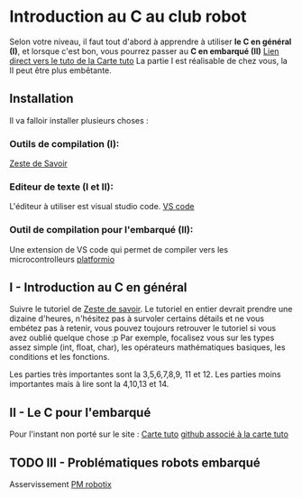 # Introduction au C au club robot

Selon votre niveau, il faut tout d'abord à apprendre à utiliser **le C en général (I)**, et lorsque c'est bon, vous pourrez passer au **C en embarqué (II)**
[Lien direct vers le tuto de la Carte tuto](https://docs.google.com/document/d/1-jxdJCb0QWJrYiXEooCPBYri_L7LV24AF4ST5_-yBRs/edit)
La partie I est réalisable de chez vous, la II peut être plus embêtante.
## Installation

Il va falloir installer plusieurs choses :

### Outils de compilation (I):
[Zeste de Savoir](https://zestedesavoir.com/tutoriels/755/le-langage-c-1/1042_les-bases-du-langage-c/4621_rencontre-avec-le-c/)

### Editeur de texte (I et II):
L'éditeur à utiliser est visual studio code.
[VS code](https://code.visualstudio.com/)

### Outil de compilation pour l'embarqué (II):
Une extension de VS code qui permet de compiler vers les microcontrolleurs
[platformio](https://platformio.org/install/ide?install=vscode)



## I - Introduction au C en général

Suivre le tutoriel de [Zeste de savoir](https://zestedesavoir.com/tutoriels/755/le-langage-c-1/).
Le tutoriel en entier 
devrait prendre une dizaine d'heures, n'hésitez pas à survoler certains détails et ne vous embétez pas à retenir, vous pouvez toujours retrouver le tutoriel si vous avez oublié quelque chose :p
Par exemple, focalisez vous sur les types assez simple (int, float, char), les opérateurs mathématiques basiques, les conditions et les fonctions.

Les parties très importantes sont la 3,5,6,7,8,9, 11 et 12.
Les parties moins importantes mais à lire sont la 4,10,13 et 14.


## II - Le C pour l'embarqué

Pour l'instant non porté sur le site :
    [Carte tuto](https://docs.google.com/document/d/1-jxdJCb0QWJrYiXEooCPBYri_L7LV24AF4ST5_-yBRs/edit)
    [github associé à la carte tuto](https://github.com/Fabien-B/tutosBoardRoboticClub/)

## TODO III - Problématiques robots embarqué

Asservissement 
[PM robotix](https://www.pm-robotix.eu/2022/02/02/asservissement-et-pilotage-de-robot-autonome/)